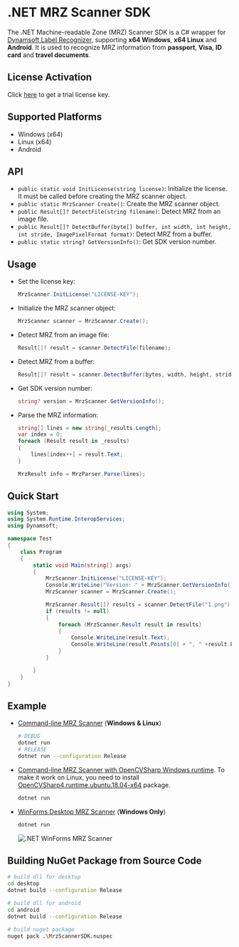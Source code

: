 # .NET MRZ Scanner SDK
The .NET Machine-readable Zone (MRZ) Scanner SDK is a C# wrapper for [Dynamsoft Label Recognizer](https://www.dynamsoft.com/label-recognition/overview/?utm_content=nav-products), supporting **x64 Windows**, **x64 Linux** and **Android**. It is used to recognize MRZ information from **passport**, **Visa**, **ID card** and **travel documents**.


## License Activation
Click [here](https://www.dynamsoft.com/customer/license/trialLicense?product=dlr) to get a trial license key.

## Supported Platforms
- Windows (x64)
- Linux (x64)
- Android

## API
- `public static void InitLicense(string license)`: Initialize the license. It must be called before creating the MRZ scanner object.
- `public static MrzScanner Create()`: Create the MRZ scanner object.
- `public Result[]? DetectFile(string filename)`: Detect MRZ from an image file.
- `public Result[]? DetectBuffer(byte[] buffer, int width, int height, int stride, ImagePixelFormat format)`: Detect MRZ from a buffer.
- `public static string? GetVersionInfo()`: Get SDK version number.

## Usage
- Set the license key:
    
    ```csharp
    MrzScanner.InitLicense("LICENSE-KEY"); 
    ```
- Initialize the MRZ scanner object:
    
    ```csharp
    MrzScanner scanner = MrzScanner.Create();
    ```
- Detect MRZ from an image file:

    ```csharp
    Result[]? result = scanner.DetectFile(filename);
    ```    
- Detect MRZ from a buffer:

    ```csharp
    Result[]? result = scanner.DetectBuffer(bytes, width, height, stride, MrzScanner.ImagePixelFormat.IPF_RGB_888);
    ```     
- Get SDK version number:

    ```csharp
    string? version = MrzScanner.GetVersionInfo();
    ```
- Parse the MRZ information:

    ```csharp
    string[] lines = new string[_results.Length];
    var index = 0;
    foreach (Result result in _results)
    {
        lines[index++] = result.Text;
    }

    MrzResult info = MrzParser.Parse(lines);
    ```

## Quick Start

```csharp
using System;
using System.Runtime.InteropServices;
using Dynamsoft;

namespace Test
{
    class Program
    {
        static void Main(string[] args)
        {
            MrzScanner.InitLicense("LICENSE-KEY"); 
            Console.WriteLine("Version: " + MrzScanner.GetVersionInfo());
            MrzScanner scanner = MrzScanner.Create();

            MrzScanner.Result[]? results = scanner.DetectFile("1.png");
            if (results != null)
            {
                foreach (MrzScanner.Result result in results)
                {
                    Console.WriteLine(result.Text);
                    Console.WriteLine(result.Points[0] + ", " +result.Points[1] + ", " + result.Points[2] + ", " + result.Points[3] + ", " + result.Points[4] + ", " + result.Points[5] + ", " + result.Points[6] + ", " + result.Points[7]);
                }
            }

        }
    }
}

```


## Example
- [Command-line MRZ Scanner](https://github.com/yushulx/dotnet-mrz-sdk/tree/main/example/command-line) (**Windows & Linux**)
    
    ```bash
    # DEBUG
    dotnet run
    # RELEASE
    dotnet run --configuration Release
    ```    

- [Command-line MRZ Scanner with OpenCVSharp Windows runtime](https://github.com/yushulx/dotnet-mrz-sdk/tree/main/example/command-line-cv). To make it work on Linux, you need to install [OpenCVSharp4.runtime.ubuntu.18.04-x64](https://www.nuget.org/packages/OpenCvSharp4.runtime.ubuntu.18.04-x64) package.
    
    ```bash
    dotnet run
    ```

- [WinForms Desktop MRZ Scanner](https://github.com/yushulx/dotnet-mrz-sdk/tree/main/example/desktop-gui) (**Windows Only**)
  
    ```bash
    dotnet run
    ```
    
    ![.NET WinForms MRZ Scanner](https://camo.githubusercontent.com/4b17e1e7b3ca4528eb4dd524df1e58f60f7ba397512da3485d08e79c80f733c2/68747470733a2f2f7777772e64796e616d736f66742e636f6d2f636f6465706f6f6c2f696d672f323032322f31302f646f746e65742d6d727a2d7363616e6e65722e706e67)

## Building NuGet Package from Source Code

```bash
# build dll for desktop
cd desktop
dotnet build --configuration Release

# build dll for android
cd android
dotnet build --configuration Release

# build nuget package
nuget pack .\MrzScannerSDK.nuspec
```

